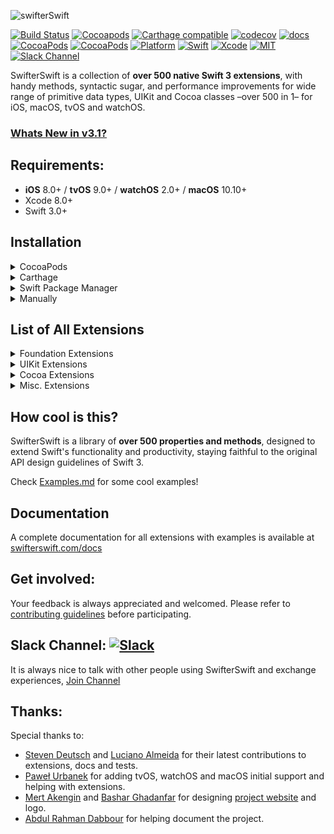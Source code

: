 <p align="left">
  <img src="https://cdn.rawgit.com/SwifterSwift/SwifterSwift/master/Assets/logo.svg" title="swifterSwift">
</p>

[![Build Status](https://api.travis-ci.org/SwifterSwift/SwifterSwift.svg?branch=master)](https://travis-ci.org/SwifterSwift/SwifterSwift)
[![Cocoapods](https://img.shields.io/cocoapods/v/SwifterSwift.svg)](https://cocoapods.org/pods/SwifterSwift)
[![Carthage compatible](https://img.shields.io/badge/Carthage-Compatible-brightgreen.svg?style=flat)](https://github.com/Carthage/Carthage)
[![codecov](https://codecov.io/gh/SwifterSwift/SwifterSwift/branch/master/graph/badge.svg)](https://codecov.io/gh/SwifterSwift/SwifterSwift)
[![docs](http://swifterswift.com/docs/badge.svg)](http://swifterswift.com/docs)
[![CocoaPods](https://img.shields.io/cocoapods/dt/SwifterSwift.svg)](https://cocoapods.org/pods/SwifterSwift)
[![CocoaPods](https://img.shields.io/cocoapods/dm/SwifterSwift.svg)](https://cocoapods.org/pods/SwifterSwift)
[![Platform](https://img.shields.io/cocoapods/p/SwifterSwift.svg?style=flat)](https://github.com/SwifterSwift/swifterSwift)
[![Swift](https://img.shields.io/badge/Swift-3.2-orange.svg)](https://swift.org)
[![Xcode](https://img.shields.io/badge/Xcode-8.3-blue.svg)](https://developer.apple.com/xcode)
[![MIT](https://img.shields.io/badge/License-MIT-red.svg)](https://opensource.org/licenses/MIT)
[![Slack Channel](http://slack.swifterswift.com/badge.svg)](http://slack.swifterswift.com/)


SwifterSwift is a collection of **over 500 native Swift 3 extensions**, with handy methods, syntactic sugar, and performance improvements for wide range of primitive data types, UIKit and Cocoa classes –over 500 in 1– for iOS, macOS, tvOS and watchOS.


### [Whats New in v3.1?](https://github.com/SwifterSwift/SwifterSwift/blob/master/CHANGELOG.md#v310)



## Requirements:
- **iOS** 8.0+ / **tvOS** 9.0+ / **watchOS** 2.0+ / **macOS** 10.10+
- Xcode 8.0+
- Swift 3.0+



## Installation

<details>
<summary>CocoaPods</summary>
</br>

<p><a href="http://cocoapods.org">CocoaPods</a> is a dependency manager for Cocoa projects. You can install it with the following command:</p>

<pre><code class="bash language-bash">$ gem install cocoapods
</code></pre>

<p>To integrate SwifterSwift into your Xcode project using CocoaPods, specify it in your <code>Podfile</code>:</p>

<h3 id="1integrateallextensions">1. Integrate All extensions:</h3>

<pre><code class="ruby language-ruby">source 'https://github.com/CocoaPods/Specs.git'
platform :ios, '8.0'
use_frameworks!

target '&lt;Your Target Name&gt;' do
    pod 'SwifterSwift'
end
</code></pre>

<h3 id="2integratefoundationextensionsonly">2. Integrate Foundation extensions only:</h3>

<pre><code class="ruby language-ruby">source 'https://github.com/CocoaPods/Specs.git'
platform :ios, '8.0'
use_frameworks!

target '&lt;Your Target Name&gt;' do
    pod 'SwifterSwift/Foundation'
end
</code></pre>

<h3 id="3integrateuikitextensionsonly">3. Integrate UIKit extensions only:</h3>

<pre><code class="ruby language-ruby">source 'https://github.com/CocoaPods/Specs.git'
platform :ios, '8.0'
use_frameworks!

target '&lt;Your Target Name&gt;' do
    pod 'SwifterSwift/UIKit'
end
</code></pre>

<h3 id="4integratecocoaextensionsonly">4. Integrate Cocoa extensions only:</h3>

<pre><code class="ruby language-ruby">source 'https://github.com/CocoaPods/Specs.git'
platform :ios, '8.0'
use_frameworks!

target '&lt;Your Target Name&gt;' do
    pod 'SwifterSwift/Cocoa'
end
</code></pre>

<p>Then, run the following command:</p>

<pre><code class="bash language-bash">$ pod install
</code></pre>

</details>


<details>
<summary>Carthage</summary>
</br>

<p><a href="https://github.com/Carthage/Carthage">Carthage</a> is a decentralized dependency manager that builds your dependencies and provides you with binary frameworks.</p>

<p>You can install Carthage with <a href="http://brew.sh/">Homebrew</a> using the following command:</p>

<pre><code class="bash language-bash">$ brew update
$ brew install carthage
</code></pre>

<p>To integrate SwifterSwift into your Xcode project using Carthage, specify it in your <code>Cartfile</code>:</p>

<pre><code class="ogdl language-ogdl">github "SwifterSwift/SwifterSwift" ~&gt; 3.0
</code></pre>

<p>Run <code>carthage update</code> to build the framework and drag the built <code>SwifterSwift.framework</code> into your Xcode project.</p>

</details>


<details>
<summary>Swift Package Manager</summary>
</br>

<p>You can use <a href="https://swift.org/package-manager">The Swift Package Manager</a> to install <code>SwifterSwift</code> by adding the proper description to your <code>Package.swift</code> file:</p>

<pre><code class="swift language-swift">import PackageDescription

let package = Package(
    name: "YOUR_PROJECT_NAME",
    targets: [],
    dependencies: [
        .Package(url: "https://github.com/SwifterSwift/SwifterSwift.git", majorVersion: 3),
    ]
)
</code></pre>

<p>Note that the <a href="https://swift.org/package-manager">Swift Package Manager</a> is still in early design and development, for more information checkout its <a href="https://github.com/apple/swift-package-manager">GitHub Page</a></p>

</details>


<details>
<summary>Manually</summary>
</br>

<p>Add the <a href="https://github.com/SwifterSwift/SwifterSwift/tree/master/Sources/Extensions">extensions</a> folder to your Xcode project to use all extensions, or a specific extension.</p>

</details>



## List of All Extensions

<details>
<summary>Foundation Extensions</summary>
</br>

<ul>
<li><a href="https://github.com/SwifterSwift/SwifterSwift/tree/master/Sources/Extensions/Foundation/ArrayExtensions.swift"><code>Array extensions</code></a></li>

<li><a href="https://github.com/SwifterSwift/SwifterSwift/tree/master/Sources/Extensions/Foundation/BoolExtensions.swift"><code>Bool extensions</code></a></li>

<li><a href="https://github.com/SwifterSwift/SwifterSwift/tree/master/Sources/Extensions/Foundation/CharacterExtensions.swift"><code>Character extensions</code></a></li>

<li><a href="https://github.com/SwifterSwift/SwifterSwift/tree/master/Sources/Extensions/Foundation/CollectionExtensions.swift"><code>Collection extensions</code></a></li>

<li><a href="https://github.com/SwifterSwift/SwifterSwift/tree/master/Sources/Extensions/Foundation/DataExtensions.swift"><code>Data extensions</code></a></li>

<li><a href="https://github.com/SwifterSwift/SwifterSwift/tree/master/Sources/Extensions/Foundation/DateExtensions.swift"><code>Date extensions</code></a></li>

<li><a href="https://github.com/SwifterSwift/SwifterSwift/tree/master/Sources/Extensions/Foundation/DictionaryExtensions.swift"><code>Dictionary extensions</code></a></li>

<li><a href="https://github.com/SwifterSwift/SwifterSwift/tree/master/Sources/Extensions/Foundation/SignedNumberExtensions.swift"><code>SignedNumber extensions</code></a></li>

<li><a href="https://github.com/SwifterSwift/SwifterSwift/tree/master/Sources/Extensions/Foundation/FloatingPointExtensions.swift"><code>FloatingPoint extensions</code></a></li>

<li><a href="https://github.com/SwifterSwift/SwifterSwift/tree/master/Sources/Extensions/Foundation/DoubleExtensions.swift"><code>Double extensions</code></a></li>

<li><a href="https://github.com/SwifterSwift/SwifterSwift/tree/master/Sources/Extensions/Foundation/FloatExtensions.swift"><code>Float extensions</code></a></li>

<li><a href="https://github.com/SwifterSwift/SwifterSwift/tree/master/Sources/Extensions/Foundation/SignedIntegerExtensions.swift"><code>SignedInteger extensions</code></a></li>

<li><a href="https://github.com/SwifterSwift/SwifterSwift/tree/master/Sources/Extensions/Foundation/IntExtensions.swift"><code>Int extensions</code></a></li>

<li><a href="https://github.com/SwifterSwift/SwifterSwift/tree/master/Sources/Extensions/Foundation/LocaleExtensions.swift"><code>Locale extensions</code></a></li>

<li><a href="https://github.com/SwifterSwift/SwifterSwift/tree/master/Sources/Extensions/Foundation/OptionalExtensions.swift"><code>Optional extensions</code></a></li>

<li><a href="https://github.com/SwifterSwift/SwifterSwift/tree/master/Sources/Extensions/Foundation/StringExtensions.swift"><code>String extensions</code></a></li>

<li><a href="https://github.com/SwifterSwift/SwifterSwift/tree/master/Sources/Extensions/Foundation/URLExtensions.swift"><code>URL extensions</code></a></li>
</ul>

</details>


<details>
<summary>UIKit Extensions</summary>
</br>

<ul>
<li><a href="https://github.com/SwifterSwift/SwifterSwift/tree/master/Sources/Extensions/UIKit/UIAlertControllerExtensions.swift"><code>UIAlertController extensions</code></a></li>

<li><a href="https://github.com/SwifterSwift/SwifterSwift/tree/master/Sources/Extensions/UIKit/UIBarButtonItemExtensions.swift"><code>UIBarButtonItem extensions</code></a></li>

<li><a href="https://github.com/SwifterSwift/SwifterSwift/tree/master/Sources/Extensions/UIKit/UIButtonExtensions.swift"><code>UIButton extensions</code></a></li>

<li><a href="https://github.com/SwifterSwift/SwifterSwift/tree/master/Sources/Extensions/UIKit/UICollectionViewExtensions.swift"><code>UICollectionView extensions</code></a></li>

<li><a href="https://github.com/SwifterSwift/SwifterSwift/tree/master/Sources/Extensions/UIKit/UIColorExtensions.swift"><code>UIColor extensions</code></a></li>

<li><a href="https://github.com/SwifterSwift/SwifterSwift/tree/master/Sources/Extensions/UIKit/UIImageExtensions.swift"><code>UIImage extensions</code></a></li>

<li><a href="https://github.com/SwifterSwift/SwifterSwift/tree/master/Sources/Extensions/UIKit/UIImageViewExtensions.swift"><code>UIImageView extensions</code></a></li>

<li><a href="https://github.com/SwifterSwift/SwifterSwift/tree/master/Sources/Extensions/UIKit/UILabelExtensions.swift"><code>UILabel extensions</code></a></li>

<li><a href="https://github.com/SwifterSwift/SwifterSwift/tree/master/Sources/Extensions/UIKit/UINavigationBarExtensions.swift"><code>UINavigationBar extensions</code></a></li>

<li><a href="https://github.com/SwifterSwift/SwifterSwift/tree/master/Sources/Extensions/UIKit/UINavigationControllerExtensions.swift"><code>UINavigationController extensions</code></a></li>

<li><a href="https://github.com/SwifterSwift/SwifterSwift/tree/master/Sources/Extensions/UIKit/UINavigationItemExtensions.swift"><code>UINavigationItem extensions</code></a></li>

<li><a href="https://github.com/SwifterSwift/SwifterSwift/tree/master/Sources/Extensions/UIKit/UISearchBarExtensions.swift"><code>UISearchBar extensions</code></a></li>

<li><a href="https://github.com/SwifterSwift/SwifterSwift/tree/master/Sources/Extensions/UIKit/UISegmentedControlExtensions.swift"><code>UISegmentedControl extensions</code></a></li>

<li><a href="https://github.com/SwifterSwift/SwifterSwift/tree/master/Sources/Extensions/UIKit/UISliderExtensions.swift"><code>UISlider extensions</code></a></li>

<li><a href="https://github.com/SwifterSwift/SwifterSwift/tree/master/Sources/Extensions/UIKit/UIStoryboardExtensions.swift"><code>UIStoryboard extensions</code></a></li>

<li><a href="https://github.com/SwifterSwift/SwifterSwift/tree/master/Sources/Extensions/UIKit/UISwitchExtensions.swift"><code>UISwitch extensions</code></a></li>

<li><a href="https://github.com/SwifterSwift/SwifterSwift/tree/master/Sources/Extensions/UIKit/UITabBarExtensions.swift"><code>UITabBar extensions</code></a></li>

<li><a href="https://github.com/SwifterSwift/SwifterSwift/tree/master/Sources/Extensions/UIKit/UITableViewExtensions.swift"><code>UITableView extensions</code></a></li>

<li><a href="https://github.com/SwifterSwift/SwifterSwift/tree/master/Sources/Extensions/UIKit/UITextFieldExtensions.swift"><code>UITextField extensions</code></a></li>

<li><a href="https://github.com/SwifterSwift/SwifterSwift/tree/master/Sources/Extensions/UIKit/UITextViewExtensions.swift"><code>UITextView extensions</code></a></li>

<li><a href="https://github.com/SwifterSwift/SwifterSwift/tree/master/Sources/Extensions/UIKit/UIViewControllerExtensions.swift"><code>UIViewController extensions</code></a></li>

<li><a href="https://github.com/SwifterSwift/SwifterSwift/tree/master/Sources/Extensions/UIKit/UIViewExtensions.swift"><code>UIView extensions</code></a></li>
</ul>

</details>


<details>
<summary>Cocoa Extensions</summary>
</br>

<ul>
<li><a href="https://github.com/SwifterSwift/SwifterSwift/tree/master/Sources/Extensions/Cocoa/CGColorExtensions.swift"><code>CGColor extensions</code></a></li>

<li><a href="https://github.com/SwifterSwift/SwifterSwift/tree/master/Sources/Extensions/Cocoa/CGFloatExtensions.swift"><code>CGFloat extensions</code></a></li>

<li><a href="https://github.com/SwifterSwift/SwifterSwift/tree/master/Sources/Extensions/Cocoa/CGPointExtensions.swift"><code>CGPoint extensions</code></a></li>

<li><a href="https://github.com/SwifterSwift/SwifterSwift/tree/master/Sources/Extensions/Cocoa/CGSizeExtensions.swift"><code>CGSize extensions</code></a></li>

<li><a href="https://github.com/SwifterSwift/SwifterSwift/tree/master/Sources/Extensions/Cocoa/CLLocationExtensions.swift"><code>CLLocation extensions</code></a></li>

<li><a href="https://github.com/SwifterSwift/SwifterSwift/tree/master/Sources/Extensions/Cocoa/NSAttributedStringExtensions.swift"><code>NSAttributedString extensions</code></a></li>

<li><a href="https://github.com/SwifterSwift/SwifterSwift/tree/master/Sources/Extensions/Cocoa/NSColorExtensions.swift"><code>NSColor extensions</code></a></li>

<li><a href="https://github.com/SwifterSwift/SwifterSwift/tree/master/Sources/Extensions/Cocoa/NSViewExtensions.swift"><code>NSView extensions</code></a></li>
</ul>

</details>


<details>
<summary>Misc. Extensions</summary>
</br>

<ul>
<li><a href="https://github.com/SwifterSwift/SwifterSwift/tree/master/Sources/Extensions/SwifterSwift.swift"><code>SwifterSwift</code></a></li>
</ul>

</details>



## How cool is this?

SwifterSwift is a library of **over 500 properties and methods**, designed to extend Swift's functionality and productivity, staying faithful to the original API design guidelines of Swift 3.

Check [Examples.md](https://github.com/SwifterSwift/SwifterSwift/tree/master/Examples/Examples.md) for some cool examples!


## Documentation

A complete documentation for all extensions with examples is available at [swifterswift.com/docs](http://swifterswift.com/docs)



## Get involved:

Your feedback is always appreciated and welcomed.
Please refer to [contributing guidelines](https://github.com/SwifterSwift/SwifterSwift/tree/master/CONTRIBUTING.md) before participating.



## Slack Channel: [![Slack](http://slack.swifterswift.com/badge.svg)](http://slack.swifterswift.com/)

It is always nice to talk with other people using SwifterSwift and exchange experiences, [Join Channel](http://slack.swifterswift.com/)



## Thanks:

Special thanks to:

- [Steven Deutsch](https://github.com/SD10) and [Luciano Almeida](https://github.com/LucianoPAlmeida) for their latest contributions to extensions, docs and tests.
- [Paweł Urbanek](https://github.com/pawurb) for adding tvOS, watchOS and macOS initial support and helping with extensions.
- [Mert Akengin](https://github.com/PvtMert) and [Bashar Ghadanfar](https://www.behance.net/lionbytes) for designing [project website](http://swiftierswift.com) and logo.
- [Abdul Rahman Dabbour](https://github.com/thedabbour) for helping document the project.
